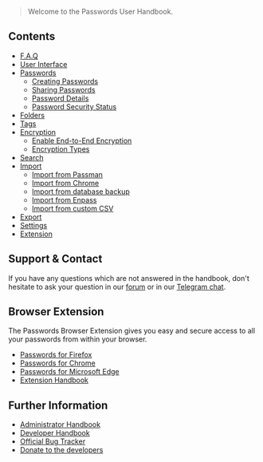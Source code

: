 > Welcome to the Passwords User Handbook.

## Contents
 - [F.A.Q](./F.A.Q)
 - [User Interface](./User-Interface)
 - [Passwords](./Passwords)
   - [Creating Passwords](./Passwords/Creating-Passwords)
   - [Sharing Passwords](./Passwords/Sharing-Passwords)
   - [Password Details](./Passwords/Password-Detail-View)
   - [Password Security Status](./Passwords/Password-Security-Status)
 - [Folders](./Folders)
 - [Tags](./Tags)
 - [Encryption](./Encryption)
   - [Enable End-to-End Encryption](./Encryption/Enable-End-to-End-Encryption)
   - [Encryption Types](./Encryption/Encryption-Types)
 - [Search](./Search)
 - [Import](./Import)
   - [Import from Passman](./Import/Import-from-Passman)
   - [Import from Chrome](./Import/Import-from-Chrome)
   - [Import from database backup](./Import/Import-from-Backup)
   - [Import from Enpass](./Import/Import-from-Enpass)
   - [Import from custom CSV](./Import/Import-from-custom-CSV)
 - [Export](./Export)
 - [Settings](./Settings)
 - [Extension](./Extension)

## Support & Contact
If you have any questions which are not answered in the handbook,
don't hesitate to ask your question in our [forum](https://help.nextcloud.com/c/apps/passwords)
or in our [Telegram chat](https://t.me/nc_passwords).

## Browser Extension
The Passwords Browser Extension gives you easy and secure access to all your passwords from within your browser.
- [Passwords for Firefox](https://addons.mozilla.org/de/firefox/addon/nextcloud-passwords?src=external-handbook)
- [Passwords for Chrome](https://chrome.google.com/webstore/detail/nextcloud-passwords/mhajlicjhgoofheldnmollgbgjheenbi)
- [Passwords for Microsoft Edge](https://microsoftedge.microsoft.com/addons/detail/cjmlcljdpphgdfpkngjcmeepdpcgpffk)
- [Extension Handbook](https://github.com/marius-wieschollek/passwords-webextension/wiki)

## Further Information
- [Administrator Handbook](https://git.mdns.eu/nextcloud/passwords/wikis/Administrators/Index)
- [Developer Handbook](https://git.mdns.eu/nextcloud/passwords/wikis/Developers/Index)
- [Official Bug Tracker](https://github.com/marius-wieschollek/passwords/issues)
- [Donate to the developers](https://github.com/marius-wieschollek/passwords/blob/master/Donate.md)